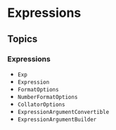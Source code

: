 #  Expressions

## Topics

### Expressions

- ``Exp``
- ``Expression``
- ``FormatOptions``
- ``NumberFormatOptions``
- ``CollatorOptions``
- ``ExpressionArgumentConvertible``
- ``ExpressionArgumentBuilder``
